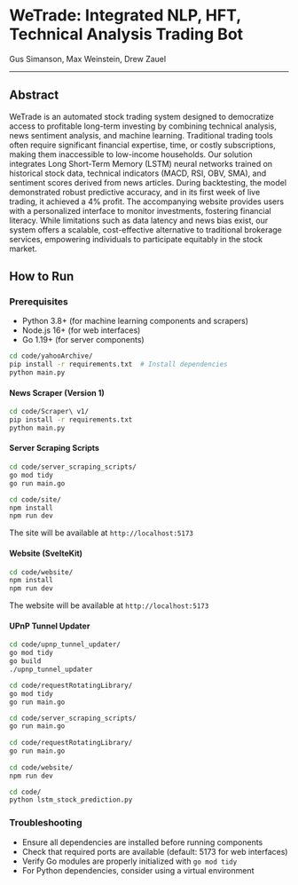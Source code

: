 # WeTrade: Integrated NLP, HFT, Technical Analysis Trading Bot
Gus Simanson, Max Weinstein, Drew Zauel

---

## Abstract

WeTrade is an automated stock trading system designed to democratize access to profitable long-term investing by combining technical analysis, news sentiment analysis, and machine learning. Traditional trading tools often require significant financial expertise, time, or costly subscriptions, making them inaccessible to low-income households. Our solution integrates Long Short-Term Memory (LSTM) neural networks trained on historical stock data, technical indicators (MACD, RSI, OBV, SMA), and sentiment scores derived from news articles. During backtesting, the model demonstrated robust predictive accuracy, and in its first week of live trading, it achieved a 4% profit. The accompanying website provides users with a personalized interface to monitor investments, fostering financial literacy. While limitations such as data latency and news bias exist, our system offers a scalable, cost-effective alternative to traditional brokerage services, empowering individuals to participate equitably in the stock market.

## How to Run

### Prerequisites

- Python 3.8+ (for machine learning components and scrapers)
- Node.js 16+ (for web interfaces)
- Go 1.19+ (for server components)

```bash
cd code/yahooArchive/
pip install -r requirements.txt  # Install dependencies
python main.py
```

#### News Scraper (Version 1)
```bash
cd code/Scraper\ v1/
pip install -r requirements.txt
python main.py
```

#### Server Scraping Scripts
```bash
cd code/server_scraping_scripts/
go mod tidy
go run main.go
```

```bash
cd code/site/
npm install
npm run dev
```
The site will be available at `http://localhost:5173`

#### Website (SvelteKit)
```bash
cd code/website/
npm install
npm run dev
```
The website will be available at `http://localhost:5173`

#### UPnP Tunnel Updater
```bash
cd code/upnp_tunnel_updater/
go mod tidy
go build
./upnp_tunnel_updater
```

```bash
cd code/requestRotatingLibrary/
go mod tidy
go run main.go

cd code/server_scraping_scripts/
go run main.go
   
cd code/requestRotatingLibrary/
go run main.go
   
cd code/website/
npm run dev

cd code/
python lstm_stock_prediction.py
```

### Troubleshooting

- Ensure all dependencies are installed before running components
- Check that required ports are available (default: 5173 for web interfaces)
- Verify Go modules are properly initialized with `go mod tidy`
- For Python dependencies, consider using a virtual environment

